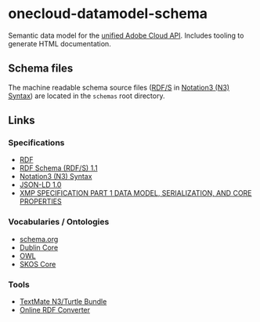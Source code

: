 # onecloud-datamodel-schema

Semantic data model for the [unified Adobe Cloud API](https://wiki.corp.adobe.com/display/ctooperations/Content+and+Data+Workstream). Includes tooling to generate HTML documentation.

## Schema files

The machine readable schema source files ([RDF/S](https://www.w3.org/TR/rdf-schema/) in [Notation3 (N3) Syntax](https://www.w3.org/TeamSubmission/n3/)) are located in the `schemas` root directory.

## Links

### Specifications

* [RDF](https://www.w3.org/RDF/)
* [RDF Schema (RDF/S) 1.1](https://www.w3.org/TR/rdf-schema/)
* [Notation3 (N3) Syntax](https://www.w3.org/TeamSubmission/n3/)
* [JSON-LD 1.0](https://www.w3.org/TR/json-ld/)
* [XMP SPECIFICATION PART 1 DATA MODEL, SERIALIZATION, AND CORE PROPERTIES](http://wwwimages.adobe.com/content/dam/Adobe/en/devnet/xmp/pdfs/XMP%20SDK%20Release%20cc-2014-12/XMPSpecificationPart1.pdf)

### Vocabularies / Ontologies

* [schema.org](http://schema.org)
* [Dublin Core](http://dublincore.org/)
* [OWL](http://www.w3.org/TR/2009/REC-owl2-overview-20091027/)
* [SKOS Core](http://www.w3.org/TR/2009/REC-skos-reference-20090818/)

### Tools

* [TextMate N3/Turtle Bundle](https://github.com/peta/turtle.tmbundle)
* [Online RDF Converter](http://www.easyrdf.org/converter)